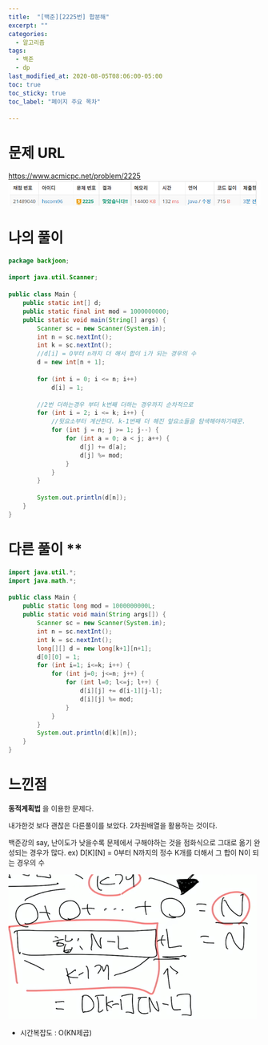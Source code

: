 ```yaml
---
title:  "[백준][2225번] 합분해"
excerpt: ""
categories:
  - 알고리즘
tags:
  - 백준
  - dp
last_modified_at: 2020-08-05T08:06:00-05:00
toc: true
toc_sticky: true
toc_label: "페이지 주요 목차"

---
```

# 문제 URL
https://www.acmicpc.net/problem/2225
![boj2225](/images/2020/08/boj2225.png)

# 나의 풀이
```java
package backjoon;

import java.util.Scanner;

public class Main {
    public static int[] d;
    public static final int mod = 1000000000;
    public static void main(String[] args) {
        Scanner sc = new Scanner(System.in);
        int n = sc.nextInt();
        int k = sc.nextInt();
        //d[i] = O부터 n까지 더 해서 합이 i가 되는 경우의 수
        d = new int[n + 1];

        for (int i = 0; i <= n; i++)
            d[i] = 1;

        //2번 더하는경우 부터 k번째 더하는 경우까지 순차적으로
        for (int i = 2; i <= k; i++) {
            //뒷요소부터 계산한다. k-1번째 더 해진 앞요소들을 탐색해야하기때문.
            for (int j = n; j >= 1; j--) {
                for (int a = 0; a < j; a++) {
                    d[j] += d[a];
                    d[j] %= mod;
                }
            }
        }

        System.out.println(d[n]);
    }
}
```
# 다른 풀이 **
```java
import java.util.*;
import java.math.*;

public class Main {
    public static long mod = 1000000000L;
    public static void main(String args[]) {
        Scanner sc = new Scanner(System.in);
        int n = sc.nextInt();
        int k = sc.nextInt();
        long[][] d = new long[k+1][n+1];
        d[0][0] = 1;
        for (int i=1; i<=k; i++) {
            for (int j=0; j<=n; j++) {
                for (int l=0; l<=j; l++) {
                    d[i][j] += d[i-1][j-l];
                    d[i][j] %= mod;
                }
            }
        }
        System.out.println(d[k][n]);
    }
}
```


# 느낀점
__동적계획법__ 을 이용한 문제다.

내가한것 보다 괜찮은 다른풀이를 보았다.
2차원배열을 활용하는 것이다.

백준강의 say, 난이도가 낮을수록 문제에서 구해야하는 것을 점화식으로 그대로 옮기 완성되는 경우가 많다.
ex) D[K][N] = 0부터 N까지의 정수 K개를 더해서 그 합이 N이 되는 경우의 수

![boj2225a](/images/2020/08/boj2225a.png)

- 시간복잡도 : O(KN제곱)

